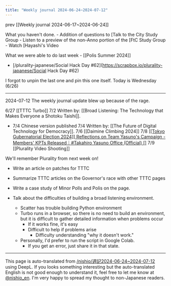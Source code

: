```yaml
---
title: "Weekly journal 2024-06-24~2024-07-12"
---
```


prev  [[Weekly journal 2024-06-17~2024-06-24]]

What you haven't done.
    - Addition of questions to [Talk to the City Study Group
    - Listen to a preview of the non-Anno portion of the [FtC Study Group
    - Watch [Hayashi's Video

What we were able to do last week
    - [[Polis Summer 2024]]
- [/plurality-japanese/Social Hack Day #62](https://scrapbox.io/plurality-japanese/Social Hack Day #62)


I forgot to unpin the last one and pin this one itself.
Today is Wednesday (6/26)

---
2024-07-12
The weekly journal update blew up because of the rage.

6/27 [[TTTC Turbo]]
7/2 Written by: [[Broad Listening: The Technology that Makes Everyone a Shotoku Taishi]].
- 7/4 Chinese version published
7/4 Written by: [[The Future of Digital Technology for Democracy]].
7/6  [[Daimine Climbing 2024]]
7/8 [[[Tokyo Gubernatorial Election 2024]] Reflections on Team Yasuno's Campaign - Members' KPTs Released｜#Takahiro Yasuno Office (Official) []](https://note.com/annotakahiro24/n/n5c7516dd2437)
7/9  [[Plurality Video Shooting]]

We'll remember Plurality from next week on!
- Write an article on patches for TTTC
- Summarize TTTC articles on the Governor's race with other TTTC pages
- Write a case study of Minor Polls and Polis on the page.

- Talk about the difficulties of building a broad listening environment.
    - Scatter has trouble building Python environment
    - Turbo runs in a browser, so there is no need to build an environment, but it is difficult to gather detailed information when problems occur
        - If it works fine, it's easy
        - Difficult to help if problems arise
            - Difficulty understanding "why it doesn't work."
    - Personally, I'd prefer to run the script in Google Colab.
        - If you get an error, just share it in that state.




---
This page is auto-translated from [/nishio/週記2024-06-24~2024-07-12](https://scrapbox.io/nishio/週記2024-06-24~2024-07-12) using DeepL. If you looks something interesting but the auto-translated English is not good enough to understand it, feel free to let me know at [@nishio_en](https://twitter.com/nishio_en). I'm very happy to spread my thought to non-Japanese readers.